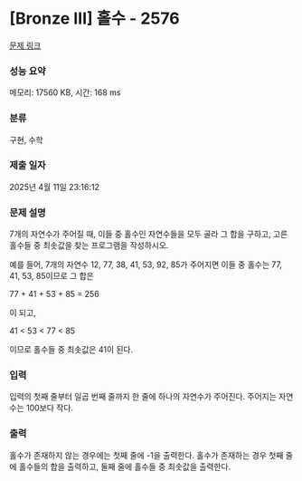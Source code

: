 # [Bronze III] 홀수 - 2576 

[문제 링크](https://www.acmicpc.net/problem/2576) 

### 성능 요약

메모리: 17560 KB, 시간: 168 ms

### 분류

구현, 수학

### 제출 일자

2025년 4월 11일 23:16:12

### 문제 설명

<p>7개의 자연수가 주어질 때, 이들 중 홀수인 자연수들을 모두 골라 그 합을 구하고, 고른 홀수들 중 최솟값을 찾는 프로그램을 작성하시오.</p>

<p>예를 들어, 7개의 자연수 12, 77, 38, 41, 53, 92, 85가 주어지면 이들 중 홀수는 77, 41, 53, 85이므로 그 합은</p>

<p>77 + 41 + 53 + 85 = 256</p>

<p>이 되고,</p>

<p>41 < 53 < 77 < 85</p>

<p>이므로 홀수들 중 최솟값은 41이 된다.</p>

### 입력 

 <p>입력의 첫째 줄부터 일곱 번째 줄까지 한 줄에 하나의 자연수가 주어진다. 주어지는 자연수는 100보다 작다.</p>

### 출력 

 <p>홀수가 존재하지 않는 경우에는 첫째 줄에 -1을 출력한다. 홀수가 존재하는 경우 첫째 줄에 홀수들의 합을 출력하고, 둘째 줄에 홀수들 중 최솟값을 출력한다.</p>

